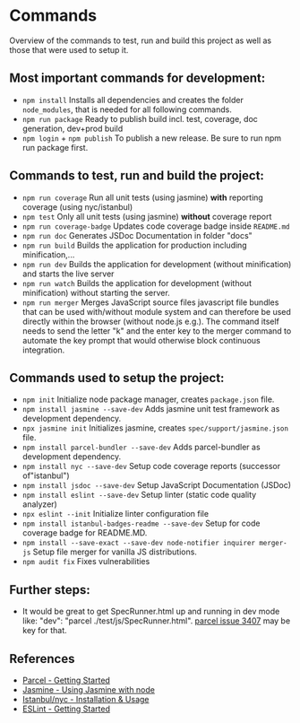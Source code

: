 # Commands

Overview of the commands to test, run and build this project as well as those that were used to setup it.

## Most important commands for development:
- `npm install` Installs all dependencies and creates the folder `node_modules`, that is needed for all following commands.
- `npm run package` Ready to publish build incl. test, coverage, doc generation, dev+prod build
- `npm login` + `npm publish` To publish a new release. Be sure to run npm run package first.

## Commands to test, run and build the project:
- `npm run coverage` Run all unit tests (using jasmine) **with** reporting coverage (using nyc/istanbul)
- `npm test` Only all unit tests (using jasmine) **without** coverage report
- `npm run coverage-badge` Updates code coverage badge inside `README.md`
- `npm run doc` Generates JSDoc Documentation in folder "docs"
- `npm run build` Builds the application for production including minification,...
- `npm run dev` Builds the application for development (without minification) and starts the live server
- `npm run watch` Builds the application for development (without minification) without starting the server.
- `npm run merger` Merges JavaScript source files javascript file bundles that can be used with/without module system and can therefore be used directly within the browser (without node.js e.g.). 
 The command itself needs to send the letter "k" and the enter key to the merger command to automate
 the key prompt that would otherwise block continuous integration.

## Commands used to setup the project:
- `npm init` Initialize node package manager, creates `package.json` file.
- `npm install jasmine --save-dev` Adds jasmine unit test framework as development dependency.
- `npx jasmine init` Initializes jasmine, creates `spec/support/jasmine.json` file.
- `npm install parcel-bundler --save-dev` Adds parcel-bundler as development dependency.
- `npm install nyc --save-dev` Setup code coverage reports (successor of"istanbul")
- `npm install jsdoc --save-dev` Setup JavaScript Documentation (JSDoc)
- `npm install eslint --save-dev` Setup linter (static code quality analyzer)
- `npx eslint --init` Initialize linter configuration file
- `npm install istanbul-badges-readme --save-dev` Setup for code coverage badge for README.MD.
- `npm install --save-exact --save-dev node-notifier inquirer merger-js` Setup file merger for vanilla JS distributions.
- `npm audit fix` Fixes vulnerabilities

## Further steps:
- It would be great to get SpecRunner.html up and running in dev mode like: "dev": "parcel ./test/js/SpecRunner.html". [parcel issue 3407](https://github.com/parcel-bundler/parcel/issues/3407) may be key for that.

## References
 * [Parcel - Getting Started](https://parceljs.org/getting_started.html)
 * [Jasmine - Using Jasmine with node](https://jasmine.github.io/setup/nodejs.html)
 * [Istanbul/nyc - Installation & Usage](https://github.com/istanbuljs/nyc#installation--usage)
 * [ESLint - Getting Started](https://eslint.org/docs/user-guide/getting-started)
